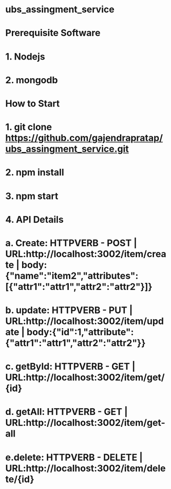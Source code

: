# ubs_assingment_service
# Prerequisite Software
# 1. Nodejs
# 2. mongodb
# How to Start
# 1. git clone https://github.com/gajendrapratap/ubs_assingment_service.git
# 2. npm install
# 3. npm start
# 4. API Details
# a. Create: HTTPVERB - POST | URL:http://localhost:3002/item/create | body:{"name":"item2","attributes":[{"attr1":"attr1","attr2":"attr2"}]}
# b. update: HTTPVERB - PUT | URL:http://localhost:3002/item/update | body:{"id":1,"attribute":{"attr1":"attr1","attr2":"attr2"}}
# c. getById: HTTPVERB - GET | URL:http://localhost:3002/item/get/{id}
# d. getAll: HTTPVERB - GET | URL:http://localhost:3002/item/get-all
# e.delete: HTTPVERB - DELETE | URL:http://localhost:3002/item/delete/{id}


